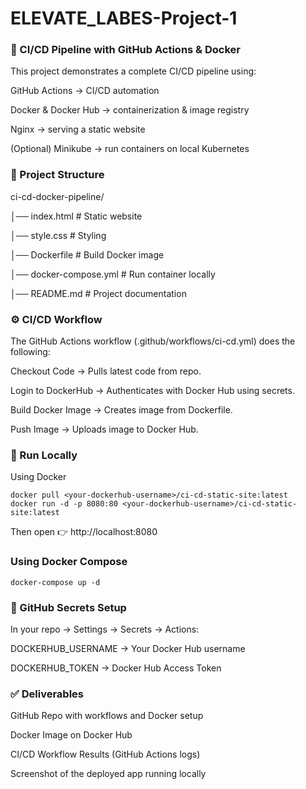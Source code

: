 # ELEVATE_LABES-Project-1

### 🚀 CI/CD Pipeline with GitHub Actions & Docker

This project demonstrates a complete CI/CD pipeline using:

GitHub Actions → CI/CD automation

Docker & Docker Hub → containerization & image registry

Nginx → serving a static website

(Optional) Minikube → run containers on local Kubernetes

### 📂 Project Structure
ci-cd-docker-pipeline/

│── index.html              # Static website

│── style.css               # Styling

│── Dockerfile              # Build Docker image

│── docker-compose.yml      # Run container locally

│── README.md               # Project documentation

### ⚙️ CI/CD Workflow

The GitHub Actions workflow (.github/workflows/ci-cd.yml) does the following:

Checkout Code → Pulls latest code from repo.

Login to DockerHub → Authenticates with Docker Hub using secrets.

Build Docker Image → Creates image from Dockerfile.

Push Image → Uploads image to Docker Hub.

### 🐳 Run Locally
Using Docker
```
docker pull <your-dockerhub-username>/ci-cd-static-site:latest
docker run -d -p 8080:80 <your-dockerhub-username>/ci-cd-static-site:latest
```

Then open 👉 http://localhost:8080

### Using Docker Compose
```
docker-compose up -d
```

### 🔑 GitHub Secrets Setup

In your repo → Settings → Secrets → Actions:

DOCKERHUB_USERNAME → Your Docker Hub username

DOCKERHUB_TOKEN → Docker Hub Access Token

### ✅ Deliverables

GitHub Repo with workflows and Docker setup

Docker Image on Docker Hub

CI/CD Workflow Results (GitHub Actions logs)

Screenshot of the deployed app running locally

